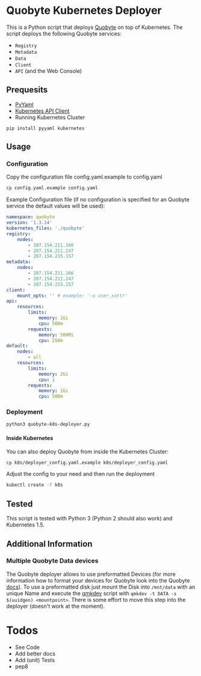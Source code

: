 # Quobyte Kubernetes Deployer

This is a Python script that deploys [Quobyte](https://www.quobyte.com) on top of Kubernetes. The script deploys the following Quobyte services:

- `Registry`
- `Metadata`
- `Data`
- `Client`
- `API` (and the Web Console)

## Prequesits

- [PyYaml](https://pypi.python.org/pypi/PyYAML)
- [Kubernetes API Client](https://github.com/kubernetes-incubator/client-python)
- Running Kubernetes Cluster

```
pip install pyyaml kubernetes
```

## Usage

### Configuration

Copy the configuration file config.yaml.example to config.yaml

```bash
cp config.yaml.example config.yaml
```

Example Configuration file (if no configuration is specified for an Quobyte service the default values will be used):

```yaml
namespace: quobyte
version: '1.3.14'
kubernetes_files: './quobyte'
registry:
    nodes:
        - 207.154.211.166
        - 207.154.211.247
        - 207.154.215.157
metadata:
    nodes:
        - 207.154.211.166
        - 207.154.211.247
        - 207.154.215.157
client:
    mount_opts: '' # example: '-o user_xattr'
api:
    resources:
        limits:
            memory: 1Gi
            cpu: 500m
        requests:
            memory: 500Mi
            cpu: 250m
default:
    nodes:
        - all
    resources:
        limits:
            memory: 2Gi
            cpu: 1
        requests:
            memory: 1Gi
            cpu: 500m
```

### Deployment

```bash
python3 quobyte-k8s-deployer.py
```

#### Inside Kubernetes

You can also deploy Quobyte from inside the Kubernetes Cluster:

```bash
cp k8s/deployer_config.yaml.example k8s/deployer_config.yaml
```

Adjust the config to your need and then run the deployment

```bash
kubectl create -f k8s
```

## Tested

This script is tested with Python 3 (Python 2 should also work) and Kubernetes 1.5.

## Additional Information

### Multiple Quobyte Data devices

The Quobyte deployer allows to use preformatted Devices (for more information how to format your devices for Quobyte look into the Quobyte [docs](https://support.quobyte.com)). To use a preformatted disk just mount the Disk into `/mnt/data` with an unique Name and execute the [qmkdev](https://github.com/quobyte/quobyte-deploy/blob/master/tools/qmkdev) script with `qmkdev -t DATA -s $(uuidgen) <mountpoint>`. There is some effort to move this step into the deployer (doesn't work at the moment).

# Todos

- See Code
- Add better docs
- Add (unit) Tests
- pep8